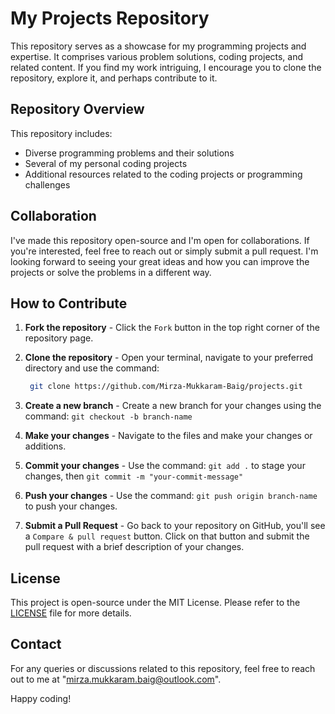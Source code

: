 # My Projects Repository

This repository serves as a showcase for my programming projects and expertise. It comprises various problem solutions, coding projects, and related content. If you find my work intriguing, I encourage you to clone the repository, explore it, and perhaps contribute to it. 

## Repository Overview

This repository includes:

* Diverse programming problems and their solutions
* Several of my personal coding projects
* Additional resources related to the coding projects or programming challenges

## Collaboration

I've made this repository open-source and I'm open for collaborations. If you're interested, feel free to reach out or simply submit a pull request. I'm looking forward to seeing your great ideas and how you can improve the projects or solve the problems in a different way.

## How to Contribute

1. **Fork the repository** - Click the `Fork` button in the top right corner of the repository page.

2. **Clone the repository** - Open your terminal, navigate to your preferred directory and use the command:
   ```bash
    git clone https://github.com/Mirza-Mukkaram-Baig/projects.git
   ```

4. **Create a new branch** - Create a new branch for your changes using the command: `git checkout -b branch-name`

5. **Make your changes** - Navigate to the files and make your changes or additions.

6. **Commit your changes** - Use the command: `git add .` to stage your changes, then `git commit -m "your-commit-message"`

7. **Push your changes** - Use the command: `git push origin branch-name` to push your changes.

8. **Submit a Pull Request** - Go back to your repository on GitHub, you'll see a `Compare & pull request` button. Click on that button and submit the pull request with a brief description of your changes.

## License

This project is open-source under the MIT License. Please refer to the [LICENSE](LICENSE) file for more details.

## Contact

For any queries or discussions related to this repository, feel free to reach out to me at "mirza.mukkaram.baig@outlook.com". 

Happy coding!
